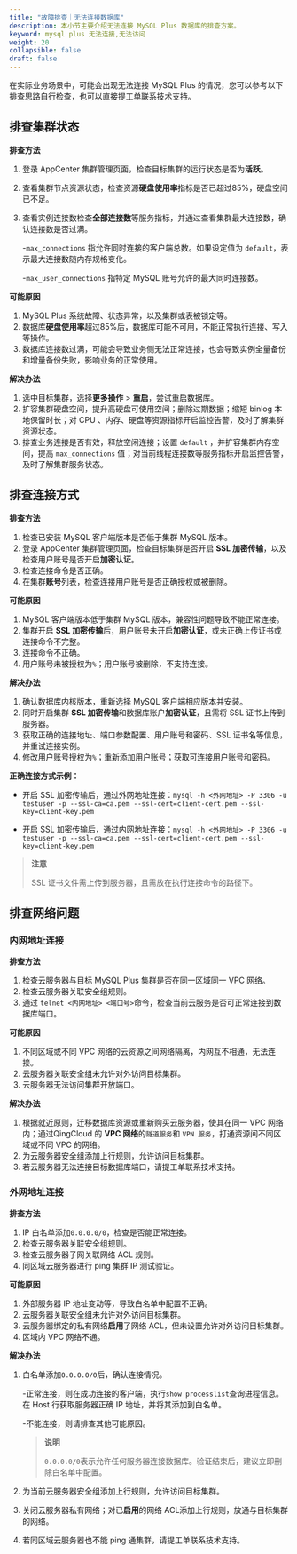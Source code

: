 ```yaml
---
title: "故障排查｜无法连接数据库"
description: 本小节主要介绍无法连接 MySQL Plus 数据库的排查方案。 
keyword: mysql plus 无法连接,无法访问
weight: 20
collapsible: false
draft: false
---
```




在实际业务场景中，可能会出现无法连接 MySQL Plus 的情况，您可以参考以下排查思路自行检查，也可以直接提工单联系技术支持。

## 排查集群状态

**排查方法** 

1. 登录 AppCenter 集群管理页面，检查目标集群的运行状态是否为**活跃**。
2. 查看集群节点资源状态，检查资源**硬盘使用率**指标是否已超过85%，硬盘空间已不足。
3. 查看实例连接数检查**全部连接数**等服务指标，并通过查看集群最大连接数，确认连接数是否过满。

   -`max_connections` 指允许同时连接的客户端总数。如果设定值为 `default`，表示最大连接数随内存规格变化。

   -`max_user_connections` 指特定 MySQL 账号允许的最大同时连接数。

**可能原因**

1. MySQL Plus 系统故障、状态异常，以及集群或表被锁定等。
2. 数据库**硬盘使用率**超过85%后，数据库可能不可用，不能正常执行连接、写入等操作。
3. 数据库连接数过满，可能会导致业务侧无法正常连接，也会导致实例全量备份和增量备份失败，影响业务的正常使用。

**解决办法**

1. 选中目标集群，选择**更多操作** > **重启**，尝试重启数据库。
2. 扩容集群硬盘空间，提升高硬盘可使用空间；删除过期数据；缩短 binlog 本地保留时长；对 CPU 、内存、硬盘等资源指标开启监控告警，及时了解集群资源状态。
3. 排查业务连接是否有效，释放空闲连接；设置 `default` ，并扩容集群内存空间，提高 `max_connections` 值；对当前线程连接数等服务指标开启监控告警，及时了解集群服务状态。

## 排查连接方式

**排查方法**

1. 检查已安装 MySQL 客户端版本是否低于集群 MySQL 版本。
2. 登录 AppCenter 集群管理页面，检查目标集群是否开启 **SSL 加密传输**，以及检查用户账号是否开启**加密认证**。
3. 检查连接命令是否正确。
4. 在集群**账号**列表，检查连接用户账号是否正确授权或被删除。

**可能原因** 

1. MySQL 客户端版本低于集群 MySQL 版本，兼容性问题导致不能正常连接。
2. 集群开启 **SSL 加密传输**后，用户账号未开启**加密认证**，或未正确上传证书或连接命令不完整。
3. 连接命令不正确。
4. 用户账号未被授权为`%`；用户账号被删除，不支持连接。

**解决办法**

1. 确认数据库内核版本，重新选择 MySQL 客户端相应版本并安装。
2. 同时开启集群 **SSL 加密传输**和数据库账户**加密认证**，且需将 SSL 证书上传到服务器。
3. 获取正确的连接地址、端口参数配置、用户账号和密码、SSL 证书名等信息，并重试连接实例。
4. 修改用户账号授权为`%`；重新添加用户账号；获取可连接用户账号和密码。

**正确连接方式示例：**
 
- 开启 SSL 加密传输后，通过外网地址连接：`mysql -h <外网地址> -P 3306 -u testuser -p --ssl-ca=ca.pem --ssl-cert=client-cert.pem --ssl-key=client-key.pem`

- 开启 SSL 加密传输后，通过内网地址连接：`mysql -h <外网地址> -P 3306 -u testuser -p --ssl-ca=ca.pem --ssl-cert=client-cert.pem --ssl-key=client-key.pem`

> **注意**
>
> SSL 证书文件需上传到服务器，且需放在执行连接命令的路径下。

## 排查网络问题

### 内网地址连接

**排查方法**

1. 检查云服务器与目标 MySQL Plus 集群是否在同一区域同一 VPC 网络。
2. 检查云服务器关联安全组规则。
3. 通过 `telnet <内网地址> <端口号>`命令，检查当前云服务是否可正常连接到数据库端口。

**可能原因**

1. 不同区域或不同 VPC 网络的云资源之间网络隔离，内网互不相通，无法连接。
2. 云服务器关联安全组未允许对外访问目标集群。
3. 云服务器无法访问集群开放端口。

**解决办法**

1. 根据就近原则，迁移数据库资源或重新购买云服务器，使其在同一 VPC 网络内；通过QingCloud 的 **VPC 网络**的`隧道服务`和 `VPN 服务`，打通资源间不同区域或不同 VPC 的网络。
2. 为云服务器安全组添加上行规则，允许访问目标集群。
3. 若云服务器无法连接目标数据库端口，请提工单联系技术支持。

### 外网地址连接

**排查方法** 

1. IP 白名单添加`0.0.0.0/0`，检查是否能正常连接。
2. 检查云服务器关联安全组规则。
3. 检查云服务器子网关联网络 ACL 规则。
4. 同区域云服务器进行 ping 集群 IP 测试验证。

**可能原因** 

1. 外部服务器 IP 地址变动等，导致白名单中配置不正确。
2. 云服务器关联安全组未允许对外访问目标集群。
3. 云服务器绑定的私有网络**启用**了网络 ACL，但未设置允许对外访问目标集群。
4. 区域内 VPC 网络不通。

**解决办法** 
1. 白名单添加`0.0.0.0/0`后，确认连接情况。
   
   -正常连接，则在成功连接的客户端，执行`show processlist`查询进程信息。在 Host 行获取服务器正确 IP 地址，并将其添加到白名单。

   -不能连接，则请排查其他可能原因。

   > **说明** 
   > 
   > `0.0.0.0/0`表示允许任何服务器连接数据库。验证结束后，建议立即删除白名单中配置。

2. 为当前云服务器安全组添加上行规则，允许访问目标集群。
3. 关闭云服务器私有网络；对已**启用**的网络 ACL添加上行规则，放通与目标集群的网络。
4. 若同区域云服务器也不能 ping 通集群，请提工单联系技术支持。

